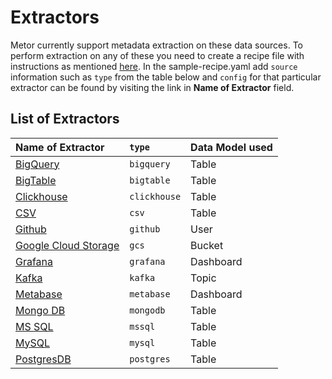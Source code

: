 # Extractors

Metor currently support metadata extraction on these data sources.
To perform extraction on any of these you need to create a recipe file with instructions as mentioned [here](../concepts/recipe.md).
In the sample-recipe.yaml add `source` information such as `type` from the table below and `config` for that particular extractor can be found by visiting the link in **Name of Extractor** field.

## List of Extractors

| Name of Extractor | `type` | Data Model used |
| :---- | :---- | :---- |
| [BigQuery](../../plugins/extractors/bigquery/README.md) | `bigquery` | Table |
| [BigTable](../../plugins/extractors/bigtable/README.md) | `bigtable` | Table |
| [Clickhouse](../../plugins/extractors/clickhouse/README.md) | `clickhouse` | Table|
| [CSV](../../plugins/extractors/csv/README.md)  | `csv`| Table |
| [Github](../../plugins/extractors/github/README.md) | `github` | User |
| [Google Cloud Storage](../../plugins/extractors/gcs/README.md) | `gcs` | Bucket |
| [Grafana](../../plugins/extractors/grafana/README.md) | `grafana` | Dashboard |
| [Kafka](../../plugins/extractors/kafka/README.md) | `kafka` | Topic |
| [Metabase](../../plugins/extractors/metabase/README.md) | `metabase` | Dashboard |
| [Mongo DB](../../plugins/extractors/mongodb/README.md) | `mongodb` | Table |
| [MS SQL](../../plugins/extractors/mssql/README.md) | `mssql` | Table |
| [MySQL](../../plugins/extractors/mysql/README.md) | `mysql` | Table |
| [PostgresDB](../../plugins/extractors/postgres/README.md) | `postgres` | Table |
